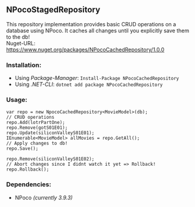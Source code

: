 ## NPocoStagedRepository
This repository implementation provides basic CRUD operations on a database using NPoco. 
It caches all changes until you explicitly save them to the db!  
Nuget-URL: https://www.nuget.org/packages/NPocoCachedRepository/1.0.0

### Installation:  
* Using *Package-Manager*: `Install-Package NPocoCachedRepository`
* Using *.NET-CLI*: `dotnet add package NPocoCachedRepository`  

### Usage:  
```
var repo = new NpocoCachedRepository<MovieModel>(db);
// CRUD operations
repo.Add(lotrPartOne);
repo.Remove(gotS01E01);
repo.Update(siliconValleyS01E01);
IEnumerable<MovieModel> allMovies = repo.GetAll();
// Apply changes to db!
repo.Save();

repo.Remove(siliconValleyS01E02);
// Abort changes since I didnt watch it yet => Rollback!
repo.Rollback();
```

### Dependencies:
* NPoco *(currently 3.9.3)*
